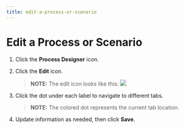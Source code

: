 ```yaml
---
title: edit-a-process-or-scenario
---
```

# Edit a Process or Scenario

1.  Click the **Process Designer** icon.

2.  Click the **Edit** icon.
    
    >**NOTE:** The edit icon looks like this:
    ![](Resources/Images/Edit%20a%20Process%20or%20Scenario.png)

3.  Click the dot under each label to navigate to different tabs.
    
    >**NOTE:** The colored dot represents the current tab location.

4.  Update information as needed, then click **Save**.
